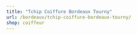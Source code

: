 ```yaml
---
title: "Tchip Coiffure Bordeaux Tourny"
url: /bordeaux/tchip-coiffure-bordeaux-tourny/
shop: coiffeur
---
```

